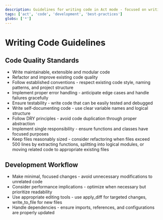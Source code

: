 ```yaml
---
description: Guidelines for writing code in Act mode - focused on writing, editing, and improving code effectively
tags: ['act', 'code', 'development', 'best-practices']
globs: ['*']
---
```


# Writing Code Guidelines

## Code Quality Standards

- Write maintainable, extensible and modular code
- Refactor and improve existing code quality
- Follow established conventions - respect existing code style, naming patterns, and project structure
- Implement proper error handling - anticipate edge cases and handle failures gracefully
- Ensure testability - write code that can be easily tested and debugged
- Write self-documenting code - use clear variable names and logical structure
- Follow DRY principles - avoid code duplication through proper abstraction
- Implement single responsibility - ensure functions and classes have focused purposes
- Keep files reasonably sized - consider refactoring when files exceed 500 lines by extracting functions, splitting into logical modules, or moving related code to appropriate existing files

## Development Workflow

- Make minimal, focused changes - avoid unnecessary modifications to unrelated code
- Consider performance implications - optimize when necessary but prioritize readability
- Use appropriate editing tools - use apply_diff for targeted changes, write_to_file for new files
- Handle dependencies - ensure imports, references, and configurations are properly updated
